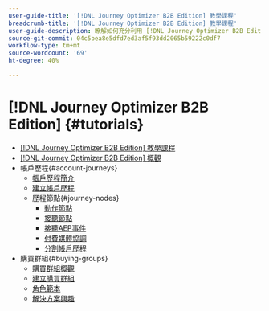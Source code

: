 ```yaml
---
user-guide-title: '[!DNL Journey Optimizer B2B Edition] 教學課程'
breadcrumb-title: '[!DNL Journey Optimizer B2B Edition] 教學課程'
user-guide-description: 瞭解如何充分利用 [!DNL Journey Optimizer B2B Edition]。 使用內建的生成式 AI 和業界領先的自動化功能，協調帳戶與購買群組歷程，最大限度地提高對特定方案的需求。
source-git-commit: 04c5bea8e5dfd7ed3af5f93dd2065b59222c0df7
workflow-type: tm+mt
source-wordcount: '69'
ht-degree: 40%

---
```



# [!DNL Journey Optimizer B2B Edition] {#tutorials}

+ [[!DNL Journey Optimizer B2B Edition] 教學課程](overview.md)
+ [[!DNL Journey Optimizer B2B Edition] 概觀](/help/overview-video.md)
+ 帳戶歷程{#account-journeys}
   + [帳戶歷程簡介](/help/account-journeys/introducing-account-journeys.md)
   + [建立帳戶歷程](/help/account-journeys/create-an-account-journey.md)
   + 歷程節點{#journey-nodes}
      + [動作節點](/help/account-journeys/journey-nodes/action-node.md)
      + [接聽節點](/help/account-journeys/journey-nodes/listen-node.md)
      + [接聽AEP事件](/help/account-journeys/journey-nodes/listen-for-aep-events.md)
      + [付費媒體協調](/help/account-journeys/journey-nodes/paid-media-orchestration.md)
      + [分割帳戶歷程](/help/account-journeys/journey-nodes/split-account-journey.md)
+ 購買群組{#buying-groups}
   + [購買群組概觀](/help/buying-groups/buying-groups-overview.md)
   + [建立購買群組](/help/buying-groups/create-a-buying-group.md)
   + [角色範本](/help/buying-groups/role-templates.md)
   + [解決方案興趣](/help/buying-groups/solution-interest.md)
